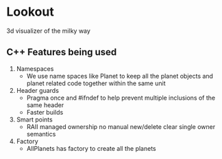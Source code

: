 # Lookout
3d visualizer of the milky way


## C++ Features being used
1. Namespaces
   * We use name spaces like Planet to keep all the planet objects and planet related code together within the same unit
2. Header guards
   * Pragma once and #ifndef to help prevent multiple inclusions of the same header
   * Faster builds
3. Smart points
   * RAII managed ownership no manual new/delete clear single owner semantics
4. Factory
   * AllPlanets has factory to create all the planets
